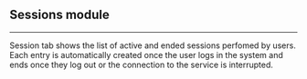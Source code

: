 ## Sessions module
---
Session tab shows the list of active and ended sessions perfomed by users. Each entry is automatically created once the user logs in the system and ends once they log out or the connection to the service is interrupted.